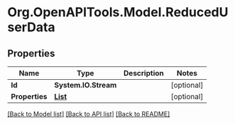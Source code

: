 # Org.OpenAPITools.Model.ReducedUserData
## Properties

Name | Type | Description | Notes
------------ | ------------- | ------------- | -------------
**Id** | **System.IO.Stream** |  | [optional] 
**Properties** | [**List<GameProfileProperty>**](GameProfileProperty.md) |  | [optional] 

[[Back to Model list]](../README.md#documentation-for-models) [[Back to API list]](../README.md#documentation-for-api-endpoints) [[Back to README]](../README.md)


